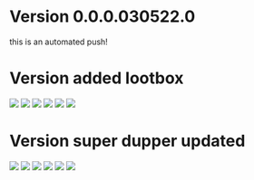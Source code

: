 


# Version 0.0.0.030522.0
this is an automated push!


# Version added lootbox
<img src="https://img.shields.io/badge/edafgv-ADDED-brightgreen?style=for-the-badge">  

<img src="https://img.shields.io/badge/GAME-CHANGED-yellow?style=for-the-badge">  
  
<img src="https://img.shields.io/badge/GAME-REMOVED-red?style=for-the-badge">
  
<img src="https://img.shields.io/badge/CMS-ADDED-brightgreen?style=for-the-badge">  

<img src="https://img.shields.io/badge/CMS-CHANGED-yellow?style=for-the-badge">  
  
<img src="https://img.shields.io/badge/CMS-REMOVED-red?style=for-the-badge">

# Version super dupper updated
<img src="https://img.shields.io/badge/GAME-ADDED-brightgreen?style=for-the-badge">  

<img src="https://img.shields.io/badge/GAME-CHANGED-yellow?style=for-the-badge">  
  
<img src="https://img.shields.io/badge/GAME-REMOVED-red?style=for-the-badge">
  
<img src="https://img.shields.io/badge/CMS-ADDED-brightgreen?style=for-the-badge">  

<img src="https://img.shields.io/badge/CMS-CHANGED-yellow?style=for-the-badge">  
  
<img src="https://img.shields.io/badge/CMS-REMOVED-red?style=for-the-badge">

